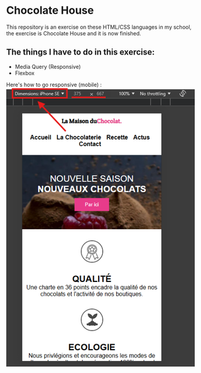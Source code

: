 # Chocolate House

This repository is an exercise on these HTML/CSS languages in my school, the exercise is Chocolate House and it is now finished.

## The things I have to do in this exercise: 

* Media Query (Responsive)
* Flexbox

Here's how to go responsive (mobile) :
<img src="https://github.com/mpcgt/school-chocolate-house/blob/main/img/github/mobile-capture.png?raw=true" alt="Mobile Capture" />